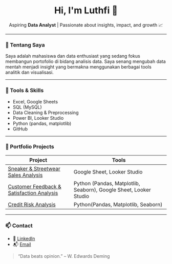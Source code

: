 <h1 align="center">Hi, I'm Luthfi 👋</h1>

<p align="center">
  Aspiring <strong>Data Analyst</strong> | Passionate about insights, impact, and growth 📈
</p>

---

### 💼 Tentang Saya
Saya adalah mahasiswa dan data enthusiast yang sedang fokus membangun portofolio di bidang analisis data. Saya senang mengubah data mentah menjadi insight yang bermakna menggunakan berbagai tools analitik dan visualisasi.

---

### 🧰 Tools & Skills
-  Excel, Google Sheets
-  SQL (MySQL)
-  Data Cleaning & Preprocessing
-  Power BI, Looker Studio
-  Python (pandas, matplotlib)
-  GitHub

---

### 📁 Portfolio Projects

| Project | Tools |
|--------|-------| 
| [Sneaker & Streetwear Sales Analysis](https://github.com/luthfisaputra/Sneaker-Streetwear-Sales-Analysis-) | Google Sheet, Looker Studio |  
| [Customer Feedback & Satisfaction Analysis](https://github.com/luthfisaputra/Customer-Feedback-Satisfaction-Analysis) | Python (Pandas, Matplotlib, Seaborn), Google Sheet, Looker Studio|
| [Credit Risk Analysis](https://github.com/luthfisaputra/Credit_Risk_Analysis) | Python(Pandas, Matplotlib, Seaborn) |

---

### 📫 Contact
- 🔗 [LinkedIn](https://www.linkedin.com/in/muhammadluthfisaputra1926h)
- 📬 [Email](luthfsptr@gmail.com)


> “Data beats opinion.” – W. Edwards Deming
